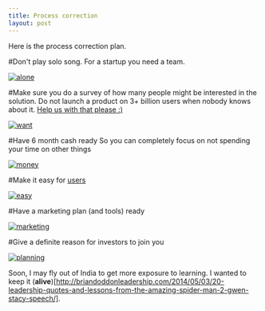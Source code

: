 ```yaml
---
title: Process correction
layout: post
---
```


Here is the process correction plan.

#Don't play solo song.
For a startup you need a team.

[![alone](http://cdn.meme.am/instances/400x/49930952.jpg)](http://memegenerator.net/instance/49930952)

#Make sure you do a survey
of how many people might be interested in the solution. Do not launch a product on 3+ billion users when nobody knows about it. [Help us with that please :)](http://invite.nerdspal.com)

[![want](https://lovestats.files.wordpress.com/2012/07/success-kid-short-survey.jpg?w=620)](https://lovestats.wordpress.com/dman/survey-research-statistics-meme/)

#Have 6 month cash ready
So you can completely focus on not spending your time on other things

[![money](http://blog.dwolla.com/wp-content/uploads/2013/01/found-money-meme.jpg)](http://blog.dwolla.com/7-smart-tools-for-tracking-your-finances/found-money-meme/)

#Make it easy for [users](http://blogx.nerdspal.com/experimenting-ionic/)

[![easy](http://www.quickmeme.com/img/6f/6f704886df13893db5223284b5d98cd1cbc3a59343a3a1a113d862b3afcc249a.jpg)](http://www.quickmeme.com/Panda-Take-It-Easy)

#Have a marketing plan
(and tools) ready

[![marketing](https://40.media.tumblr.com/ae8a90ba199154a5667d357c9409feaa/tumblr_n7p6u2Szsa1ty1in6o1_500.jpg)](https://www.tumblr.com/search/marketing%20meme)

#Give a definite reason
for investors to join you

[![planning](http://www.honeytechblog.com/wp-content/uploads/2009/05/business-plan.jpg)](http://startupmeme.com/tag/business-structure/)

Soon, I may fly out of India to get more exposure to learning. I wanted to keep it (**alive**)[http://briandoddonleadership.com/2014/05/03/20-leadership-quotes-and-lessons-from-the-amazing-spider-man-2-gwen-stacy-speech/].
